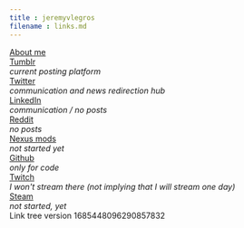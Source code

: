 ```yaml
---
title : jeremyvlegros
filename : links.md
---
```


<div id="links">

<span id="about_me_link">
	<a href="https://jeremyvlegros.github.io/website/about_me.html"> About me </a>
</span>

<div>
	<a href="https://jeremyvlegros.tumblr.com/">
	 <div id="Tumblr">Tumblr</div>
	</a>
	<div class="text_gray text_centered"><i>current posting platform</i></div>
 </div>

<div>
	<a href="https://twitter.com/jeremyvlegros">
	 <div id="Twitter">Twitter</div>
	</a>
	<div class="text_gray text_centered"><i>communication and news redirection hub</i></div>
 </div>

<div>
	<a href="https://fr.linkedin.com/in/jeremyvlegros?trk=people-guest_people_search-card">
	 <div id="LinkedIn">LinkedIn</div>
	</a>
	<div class="text_gray text_centered"><i>communication / no posts</i></div>
 </div>

<div>
	<a href="https://www.reddit.com/user/jeremyvlegros">
	 <div id="Reddit">Reddit</div>
	</a>
	<div class="text_gray text_centered"><i>no posts</i></div>
 </div>

<div>
	<a href="https://www.nexusmods.com/users/152566508">
	 <div id="Nexus">Nexus mods</div>
	</a>
	<div class="text_gray text_centered"><i>not started yet</i></div>
 </div>

<div>
	<a href="https://github.com/jeremyvlegros">
	 <div id="Github">Github</div>
	</a>
	<div class="text_gray text_centered"><i> only for code</i></div>
 </div>

<div>
	<a href="https://www.twitch.tv/jeremyvlegros">
	 <div id="Twitch">Twitch</div>
	</a>
	<div class="text_gray text_centered"><i>I won't stream there (not implying that I will stream one day)</i></div>
 </div>

<div>
	<a href="https://steamcommunity.com/id/jeremyvlegros">
	 <div id="Steam">Steam</div>
	</a>
	<div class="text_gray text_centered">
		<i> not started, yet</i>
	</div>
</div>

<span id="version">
	Link tree version 1685448096290857832
</span>

</div>
